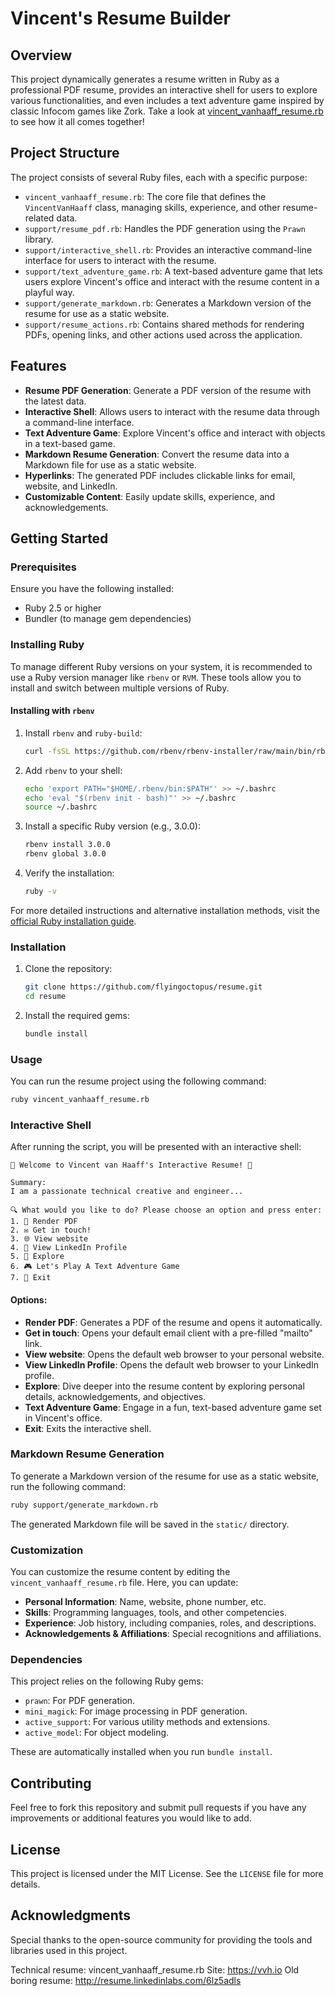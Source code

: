 # Vincent's Resume Builder

## Overview

This project dynamically generates a resume written in Ruby as a professional PDF resume, provides an interactive shell for users to explore various functionalities, and even includes a text adventure game inspired by classic Infocom games like Zork. Take a look at [vincent_vanhaaff_resume.rb](vincent_vanhaaff_resume.rb) to see how it all comes together!

## Project Structure

The project consists of several Ruby files, each with a specific purpose:

- `vincent_vanhaaff_resume.rb`: The core file that defines the `VincentVanHaaff` class, managing skills, experience, and other resume-related data.
- `support/resume_pdf.rb`: Handles the PDF generation using the `Prawn` library.
- `support/interactive_shell.rb`: Provides an interactive command-line interface for users to interact with the resume.
- `support/text_adventure_game.rb`: A text-based adventure game that lets users explore Vincent's office and interact with the resume content in a playful way.
- `support/generate_markdown.rb`: Generates a Markdown version of the resume for use as a static website.
- `support/resume_actions.rb`: Contains shared methods for rendering PDFs, opening links, and other actions used across the application.

## Features

- **Resume PDF Generation**: Generate a PDF version of the resume with the latest data.
- **Interactive Shell**: Allows users to interact with the resume data through a command-line interface.
- **Text Adventure Game**: Explore Vincent's office and interact with objects in a text-based game.
- **Markdown Resume Generation**: Convert the resume data into a Markdown file for use as a static website.
- **Hyperlinks**: The generated PDF includes clickable links for email, website, and LinkedIn.
- **Customizable Content**: Easily update skills, experience, and acknowledgements.

## Getting Started

### Prerequisites

Ensure you have the following installed:

- Ruby 2.5 or higher
- Bundler (to manage gem dependencies)

### Installing Ruby

To manage different Ruby versions on your system, it is recommended to use a Ruby version manager like `rbenv` or `RVM`. These tools allow you to install and switch between multiple versions of Ruby.

#### Installing with `rbenv`

1. Install `rbenv` and `ruby-build`:

   ```bash
   curl -fsSL https://github.com/rbenv/rbenv-installer/raw/main/bin/rbenv-installer | bash
   ```

2. Add `rbenv` to your shell:

   ```bash
   echo 'export PATH="$HOME/.rbenv/bin:$PATH"' >> ~/.bashrc
   echo 'eval "$(rbenv init - bash)"' >> ~/.bashrc
   source ~/.bashrc
   ```

3. Install a specific Ruby version (e.g., 3.0.0):

   ```bash
   rbenv install 3.0.0
   rbenv global 3.0.0
   ```

4. Verify the installation:

   ```bash
   ruby -v
   ```

For more detailed instructions and alternative installation methods, visit the [official Ruby installation guide](https://www.ruby-lang.org/en/documentation/installation/).

### Installation

1. Clone the repository:

   ```bash
   git clone https://github.com/flyingoctopus/resume.git
   cd resume
   ```

2. Install the required gems:

   ```bash
   bundle install
   ```

### Usage

You can run the resume project using the following command:

```bash
ruby vincent_vanhaaff_resume.rb
```

### Interactive Shell

After running the script, you will be presented with an interactive shell:

```
🎉 Welcome to Vincent van Haaff's Interactive Resume! 🎉

Summary:
I am a passionate technical creative and engineer...

🔍 What would you like to do? Please choose an option and press enter:
1. 📄 Render PDF
2. ✉️ Get in touch!
3. 🌐 View website
4. 💼 View LinkedIn Profile
5. 🧭 Explore
6. 🎮 Let's Play A Text Adventure Game
7. 🚪 Exit
```

#### Options:

- **Render PDF**: Generates a PDF of the resume and opens it automatically.
- **Get in touch**: Opens your default email client with a pre-filled "mailto" link.
- **View website**: Opens the default web browser to your personal website.
- **View LinkedIn Profile**: Opens the default web browser to your LinkedIn profile.
- **Explore**: Dive deeper into the resume content by exploring personal details, acknowledgements, and objectives.
- **Text Adventure Game**: Engage in a fun, text-based adventure game set in Vincent's office.
- **Exit**: Exits the interactive shell.

### Markdown Resume Generation

To generate a Markdown version of the resume for use as a static website, run the following command:

```bash
ruby support/generate_markdown.rb
```

The generated Markdown file will be saved in the `static/` directory.

### Customization

You can customize the resume content by editing the `vincent_vanhaaff_resume.rb` file. Here, you can update:

- **Personal Information**: Name, website, phone number, etc.
- **Skills**: Programming languages, tools, and other competencies.
- **Experience**: Job history, including companies, roles, and descriptions.
- **Acknowledgements & Affiliations**: Special recognitions and affiliations.

### Dependencies

This project relies on the following Ruby gems:

- `prawn`: For PDF generation.
- `mini_magick`: For image processing in PDF generation.
- `active_support`: For various utility methods and extensions.
- `active_model`: For object modeling.

These are automatically installed when you run `bundle install`.

## Contributing

Feel free to fork this repository and submit pull requests if you have any improvements or additional features you would like to add.

## License

This project is licensed under the MIT License. See the `LICENSE` file for more details.

## Acknowledgments

Special thanks to the open-source community for providing the tools and libraries used in this project.

Technical resume: vincent_vanhaaff_resume.rb
Site: https://vvh.io
Old boring resume: http://resume.linkedinlabs.com/6lz5adls
